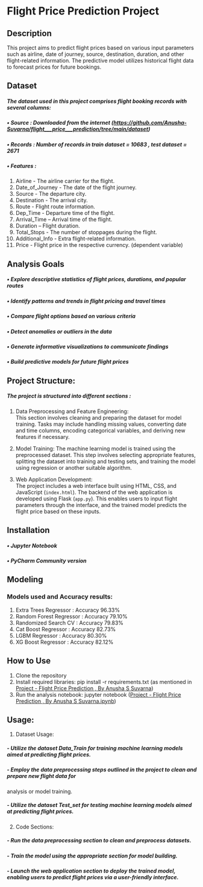 # Flight Price Prediction Project

## Description
This project aims to predict flight prices based on various input parameters such as airline, date of journey, source, destination, duration, and other flight-related information. The predictive model utilizes historical flight data to forecast prices for future bookings.

## Dataset
##### The dataset used in this project comprises flight booking records with several columns:
##### •	Source : Downloaded from the internet (https://github.com/Anusha-Suvarna/flight___price___prediction/tree/main/dataset)
##### •	Records : Number of records in train dataset = 10683 , test dataset = 2671
##### •	Features : 
1. Airline - The airline carrier for the flight.
2. Date_of_Journey - The date of the flight journey.
3. Source - The departure city.
4. Destination - The arrival city.
5. Route - Flight route information.
6. Dep_Time - Departure time of the flight.
7. Arrival_Time – Arrival time of the flight.
8. Duration – Flight duration.
9. Total_Stops - The number of stoppages during the flight.
10. Additional_Info - Extra flight-related information.
11. Price - Flight price in the respective currency. (dependent variable)

    
## Analysis Goals
##### •	Explore descriptive statistics of flight prices, durations, and popular routes
##### •	Identify patterns and trends in flight pricing and travel times
##### •	Compare flight options based on various criteria
##### •	Detect anomalies or outliers in the data
##### •	Generate informative visualizations to communicate findings
##### •	Build predictive models for future flight prices


## Project Structure:
##### The project is structured into different sections :
1. Data Preprocessing and Feature Engineering:  
  This section involves cleaning and preparing the dataset for model training. Tasks may include handling missing values, converting date and time columns, encoding categorical variables, and deriving new features if necessary.

2. Model Training: 
   The machine learning model is trained using the preprocessed dataset. This step involves selecting appropriate features, splitting the dataset into training and testing sets, and training the model using regression or another suitable algorithm.

3. Web Application Development:  
   The project includes a web interface built using HTML, CSS, and JavaScript (`index.html`). The backend of the web application is developed using Flask (`app.py`). This enables users to input flight parameters through the interface, and the trained model predicts the flight price based on these inputs.


## Installation
##### •	Jupyter Notebook 
##### •	PyCharm Community version 
## Modeling
### Models used and Accuracy results: 
1.  Extra Trees Regressor :   Accuracy 96.33%
2. 	Random Forest Regressor :   Accuracy 79.10%
3. 	Randomized Search CV :   Accuracy 79.83%
4. 	Cat Boost Regressor :   Accuracy 82.73%
5. 	LGBM Regressor :   Accuracy 80.30%
6. 	XG Boost Regressor :   Accuracy 82.12%


## How to Use
1.	Clone the repository
2.	Install required libraries: pip install -r requirements.txt (as mentioned in [Project - Flight Price Prediction ,   By Anusha S Suvarna](https://github.com/Anusha-Suvarna/flight___price___prediction/blob/main/Project%20-%20Flight%20Price%20Prediction%20%2C%20%20%20By%20Anusha%20S%20Suvarna.ipynb))
3.	Run the analysis notebook: jupyter notebook ([Project - Flight Price Prediction ,   By Anusha S Suvarna.ipynb](https://github.com/Anusha-Suvarna/flight___price___prediction/blob/main/Project%20-%20Flight%20Price%20Prediction%20%2C%20%20%20By%20Anusha%20S%20Suvarna.ipynb))


 ## Usage:
 1. Dataset Usage:
#####      - Utilize the dataset Data_Train for training machine learning models aimed at predicting flight prices.
#####      - Employ the data preprocessing steps outlined in the project to clean and prepare new flight data for 
analysis or model training.
#####      - Utilize the dataset Test_set for testing machine learning models aimed at predicting flight prices.
2. Code Sections: 
#####        - Run the data preprocessing section to clean and preprocess datasets.
#####        - Train the model using the appropriate section for model building.
#####       - Launch the web application section to deploy the trained model, enabling users to predict flight prices via a user-friendly interface.


